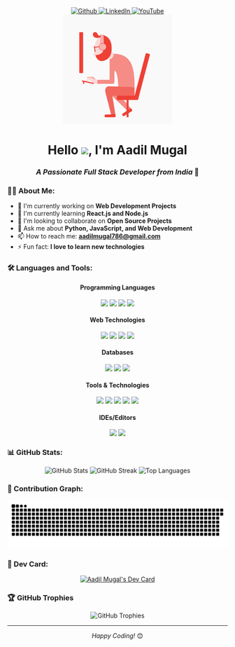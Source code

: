 <div align="center">
  <a href="https://github.com/aadilmughal786" target="_blank">
    <img alt="Github" src="https://img.shields.io/badge/GitHub-%2312100E.svg?&style=for-the-badge&logo=Github&logoColor=white" />
  </a> 
  <a href="https://www.linkedin.com/in/%F0%9F%8E%ADaadil-mugal-146bb818a/" target="_blank">
    <img alt="LinkedIn" src="https://img.shields.io/badge/linkedin-%230077B5.svg?&style=for-the-badge&logo=linkedin&logoColor=white" />
  </a>
  <a href="https://www.youtube.com/channel/UCwu1NeYOe5r1La0A0VuCbIA" target="_blank">
    <img alt="YouTube" src="https://img.shields.io/badge/youtube-%23FF0000.svg?&style=for-the-badge&logo=youtube&logoColor=white" />
  </a>
</div>

<div align="center">
  <img alt="GIF" src="img/1.gif" height="250px">
  
  # Hello <img src="https://media.giphy.com/media/hvRJCLFzcasrR4ia7z/giphy.gif" width="30">, I'm Aadil Mugal
  ### *A Passionate Full Stack Developer from India* 🚀
</div>

### 👨‍💻 About Me:
- 🔭 I'm currently working on **Web Development Projects**
- 🌱 I'm currently learning **React.js and Node.js**
- 👯 I'm looking to collaborate on **Open Source Projects**
- 💬 Ask me about **Python, JavaScript, and Web Development**
- 📫 How to reach me: **aadilmugal786@gmail.com**
- ⚡ Fun fact: **I love to learn new technologies**

### 🛠️ Languages and Tools:

<div align="center">
  <!-- Programming Languages -->
  <h4>Programming Languages</h4>
  <img src="https://img.shields.io/badge/Python-%232B2728.svg?&style=for-the-badge&logo=python&logoColor=white" />
  <img src="https://img.shields.io/badge/C%20Language-%23222222.svg?&style=for-the-badge&logo=c&logoColor=white" />
  <img src="https://img.shields.io/badge/C%2B%2B-%2300599C.svg?&style=for-the-badge&logo=cplusplus&logoColor=white" />
  <img src="https://img.shields.io/badge/JavaScript-%23222222.svg?&style=for-the-badge&logo=javascript&logoColor=white" />
  
  <!-- Web Technologies -->
  <h4>Web Technologies</h4>
  <img src="https://img.shields.io/badge/html5-%23E34F26.svg?&style=for-the-badge&logo=html5&logoColor=white" />
  <img src="https://img.shields.io/badge/css3-%231572B6.svg?&style=for-the-badge&logo=css3&logoColor=white" />
  <img src="https://img.shields.io/badge/Node.JS-%23339933.svg?&style=for-the-badge&logo=node.js&logoColor=white" />
  <img src="https://img.shields.io/badge/React-%2361DAFB.svg?&style=for-the-badge&logo=react&logoColor=black" />
  
  <!-- Databases -->
  <h4>Databases</h4>
  <img src="https://img.shields.io/badge/mariadb-%23003545.svg?&style=for-the-badge&logo=mariadb&logoColor=white" />
  <img src="https://img.shields.io/static/v1?style=for-the-badge&message=SQLite&color=003B57&logo=SQLite&logoColor=FFFFFF&label=" />
  <img src="https://img.shields.io/badge/MongoDB-%234ea94b.svg?&style=for-the-badge&logo=mongodb&logoColor=white" />
  
  <!-- Tools & Technologies -->
  <h4>Tools & Technologies</h4>
  <img src="https://img.shields.io/badge/Linux-%23333333.svg?&style=for-the-badge&logo=linux&logoColor=white" />
  <img src="https://img.shields.io/badge/Git-%23F05032.svg?&style=for-the-badge&logo=git&logoColor=white" />
  <img src="https://img.shields.io/static/v1?style=for-the-badge&message=GitHub&color=181717&logo=GitHub&logoColor=FFFFFF&label=" />
  <img src="https://img.shields.io/badge/google%20chrome-%234285F4.svg?&style=for-the-badge&logo=google%20chrome&logoColor=white" />
  <img src="https://img.shields.io/static/v1?style=for-the-badge&message=Manjaro&color=222222&logo=Manjaro&logoColor=35BF5C&label=" />
  
  <!-- IDEs/Editors -->
  <h4>IDEs/Editors</h4>
  <img src="https://img.shields.io/static/v1?style=for-the-badge&message=Visual+Studio+Code&color=007ACC&logo=Visual+Studio+Code&logoColor=FFFFFF&label=" />
  <img src="https://img.shields.io/static/v1?style=for-the-badge&message=Sublime+Text&color=222222&logo=Sublime+Text&logoColor=FF9800&label=" />
</div>

### 📊 GitHub Stats:
<div align="center">
  <img src="https://github-readme-stats.vercel.app/api?username=aadilmughal786&show_icons=true&theme=radical" alt="GitHub Stats" />
  <img src="https://github-readme-streak-stats.herokuapp.com/?user=aadilmughal786&theme=radical" alt="GitHub Streak" />
  <img src="https://github-readme-stats.vercel.app/api/top-langs/?username=aadilmughal786&layout=compact&theme=radical" alt="Top Languages" />
</div>

### 🐍 Contribution Graph:
![Snake animation](https://github.com/aadilmughal786/aadilmughal786/blob/output/github-contribution-grid-snake.svg)

### 📱 Dev Card:
<div align="center">
  <a href="https://app.daily.dev/aadil786">
    <img src="https://api.daily.dev/devcards/617dfb044e774927a931e75dd00becac.png?r=1g8" width="256" alt="Aadil Mugal's Dev Card"/>
  </a>
</div>

### 🏆 GitHub Trophies
<div align="center">
  <img src="https://github-profile-trophy.vercel.app/?username=aadilmughal786&theme=radical&no-frame=false&no-bg=true&margin-w=4" alt="GitHub Trophies"/>
</div>

---
<div align="center">
  <i>Happy Coding!</i> 😊
</div>